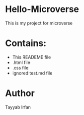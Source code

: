 # Hello-Microverse
  This is my project for microverse 
 # Contains:
  - This READEME file
  - .html file
  - .css file 
  - ignored test.md file

 # Author
   Tayyab Irfan 
  
